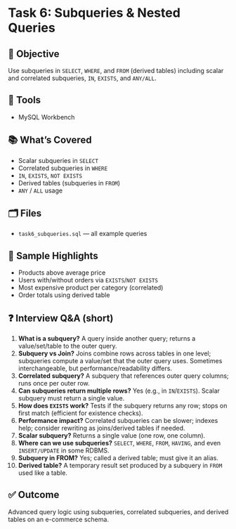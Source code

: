 # Task 6: Subqueries & Nested Queries

## 🎯 Objective
Use subqueries in `SELECT`, `WHERE`, and `FROM` (derived tables) including scalar and correlated subqueries, `IN`, `EXISTS`, and `ANY/ALL`.

## 🧰 Tools
- MySQL Workbench

## 📚 What’s Covered
- Scalar subqueries in `SELECT`
- Correlated subqueries in `WHERE`
- `IN`, `EXISTS`, `NOT EXISTS`
- Derived tables (subqueries in `FROM`)
- `ANY` / `ALL` usage

## 🗂 Files
- `task6_subqueries.sql` — all example queries

## 🧪 Sample Highlights
- Products above average price  
- Users with/without orders via `EXISTS`/`NOT EXISTS`  
- Most expensive product per category (correlated)  
- Order totals using derived table

## ❓ Interview Q&A (short)
1. **What is a subquery?** A query inside another query; returns a value/set/table to the outer query.  
2. **Subquery vs Join?** Joins combine rows across tables in one level; subqueries compute a value/set that the outer query uses. Sometimes interchangeable, but performance/readability differs.  
3. **Correlated subquery?** A subquery that references outer query columns; runs once per outer row.  
4. **Can subqueries return multiple rows?** Yes (e.g., in `IN`/`EXISTS`). Scalar subquery must return a single value.  
5. **How does `EXISTS` work?** Tests if the subquery returns any row; stops on first match (efficient for existence checks).  
6. **Performance impact?** Correlated subqueries can be slower; indexes help; consider rewriting as joins/derived tables if needed.  
7. **Scalar subquery?** Returns a single value (one row, one column).  
8. **Where can we use subqueries?** `SELECT`, `WHERE`, `FROM`, `HAVING`, and even `INSERT/UPDATE` in some RDBMS.  
9. **Subquery in FROM?** Yes; called a derived table; must give it an alias.  
10. **Derived table?** A temporary result set produced by a subquery in `FROM` used like a table.

## ✅ Outcome
Advanced query logic using subqueries, correlated subqueries, and derived tables on an e-commerce schema.
